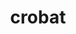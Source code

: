 ---
id: 169
title: crobat
types: [poison,flying]
image: https://raw.githubusercontent.com/PokeAPI/sprites/master/sprites/pokemon/169.png
---